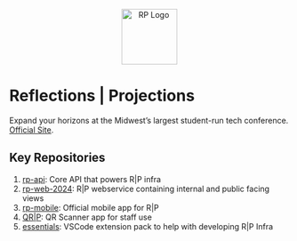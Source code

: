 <p align="center">
  <a href="https://reflectionsprojections.org/" target="blank"><img src="https://avatars.githubusercontent.com/u/25068122?s=200&v=4" width="100" alt="RP Logo" /></a>
</p>

# Reflections | Projections

Expand your horizons at the Midwest’s largest student-run tech conference. [Official Site](https://reflectionsprojections.org).

## Key Repositories

1. [rp-api](https://github.com/ReflectionsProjections/rp-api): Core API that powers R|P infra
2. [rp-web-2024](https://github.com/ReflectionsProjections/rp-web-2024): R|P webservice containing internal and public facing views
3. [rp-mobile](https://github.com/ReflectionsProjections/rp-mobile): Official mobile app for R|P
4. [QR|P](https://github.com/ReflectionsProjections/QRP): QR Scanner app for staff use
5. [essentials](https://github.com/ReflectionsProjections/essentials): VSCode extension pack to help with developing R|P Infra
